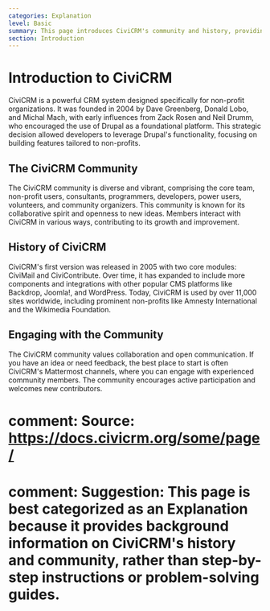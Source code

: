 ```yaml
---
categories: Explanation
level: Basic
summary: This page introduces CiviCRM's community and history, providing a background on its development and user base.
section: Introduction
---
```


# Introduction to CiviCRM

CiviCRM is a powerful CRM system designed specifically for non-profit organizations. It was founded in 2004 by Dave Greenberg, Donald Lobo, and Michal Mach, with early influences from Zack Rosen and Neil Drumm, who encouraged the use of Drupal as a foundational platform. This strategic decision allowed developers to leverage Drupal's functionality, focusing on building features tailored to non-profits.

## The CiviCRM Community

The CiviCRM community is diverse and vibrant, comprising the core team, non-profit users, consultants, programmers, developers, power users, volunteers, and community organizers. This community is known for its collaborative spirit and openness to new ideas. Members interact with CiviCRM in various ways, contributing to its growth and improvement.

## History of CiviCRM

CiviCRM's first version was released in 2005 with two core modules: CiviMail and CiviContribute. Over time, it has expanded to include more components and integrations with other popular CMS platforms like Backdrop, Joomla!, and WordPress. Today, CiviCRM is used by over 11,000 sites worldwide, including prominent non-profits like Amnesty International and the Wikimedia Foundation.

## Engaging with the Community

The CiviCRM community values collaboration and open communication. If you have an idea or need feedback, the best place to start is often CiviCRM's Mattermost channels, where you can engage with experienced community members. The community encourages active participation and welcomes new contributors.

# comment: Source: https://docs.civicrm.org/some/page/
# comment: Suggestion: This page is best categorized as an Explanation because it provides background information on CiviCRM's history and community, rather than step-by-step instructions or problem-solving guides.